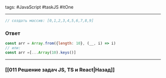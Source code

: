 tags: #JavaScript #taskJS #itOne 
____

```js
// создать массив: [0,1,2,3,4,5,6,7,8,9]
```

### Ответ

```js
const arr = Array.from({length: 10}, (__, i) => i)
// или:
const arr =[...Array(10).keys()]
```

___
### [[011 Решение задач JS, TS и React|Назад]]
